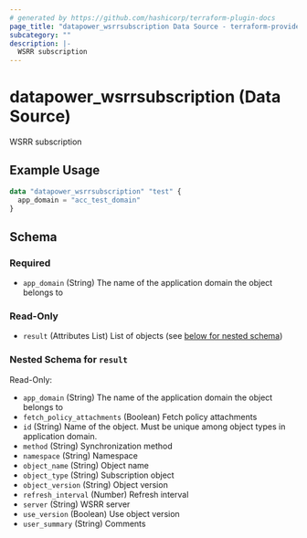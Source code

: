 ```yaml
---
# generated by https://github.com/hashicorp/terraform-plugin-docs
page_title: "datapower_wsrrsubscription Data Source - terraform-provider-datapower"
subcategory: ""
description: |-
  WSRR subscription
---
```


# datapower_wsrrsubscription (Data Source)

WSRR subscription

## Example Usage

```terraform
data "datapower_wsrrsubscription" "test" {
  app_domain = "acc_test_domain"
}
```

<!-- schema generated by tfplugindocs -->
## Schema

### Required

- `app_domain` (String) The name of the application domain the object belongs to

### Read-Only

- `result` (Attributes List) List of objects (see [below for nested schema](#nestedatt--result))

<a id="nestedatt--result"></a>
### Nested Schema for `result`

Read-Only:

- `app_domain` (String) The name of the application domain the object belongs to
- `fetch_policy_attachments` (Boolean) Fetch policy attachments
- `id` (String) Name of the object. Must be unique among object types in application domain.
- `method` (String) Synchronization method
- `namespace` (String) Namespace
- `object_name` (String) Object name
- `object_type` (String) Subscription object
- `object_version` (String) Object version
- `refresh_interval` (Number) Refresh interval
- `server` (String) WSRR server
- `use_version` (Boolean) Use object version
- `user_summary` (String) Comments

